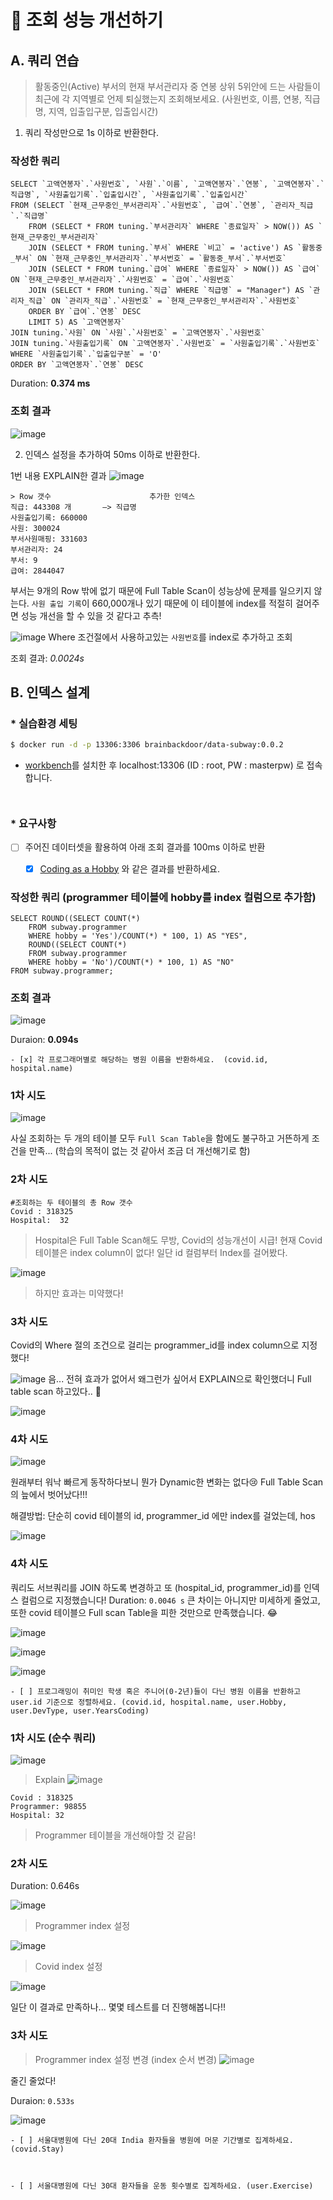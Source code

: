 # 🚀 조회 성능 개선하기

## A. 쿼리 연습

> 활동중인(Active) 부서의 현재 부서관리자 중 연봉 상위 5위안에 드는 사람들이 최근에 각 지역별로 언제 퇴실했는지 조회해보세요.
(사원번호, 이름, 연봉, 직급명, 지역, 입출입구분, 입출입시간)

1. 쿼리 작성만으로 1s 이하로 반환한다. 

### 작성한 쿼리 

```MySQL
SELECT `고액연봉자`.`사원번호`, `사원`.`이름`, `고액연봉자`.`연봉`, `고액연봉자`.`직급명`, `사원출입기록`.`입출입시간`, `사원출입기록`.`입출입시간`
FROM (SELECT `현재_근무중인_부서관리자`.`사원번호`, `급여`.`연봉`, `관리자_직급`.`직급명`
	FROM (SELECT * FROM tuning.`부서관리자` WHERE `종료일자` > NOW()) AS `현재_근무중인_부서관리자`
	JOIN (SELECT * FROM tuning.`부서` WHERE `비고` = 'active') AS `활동중_부서` ON `현재_근무중인_부서관리자`.`부서번호` = `활동중_부서`.`부서번호`
	JOIN (SELECT * FROM tuning.`급여` WHERE `종료일자` > NOW()) AS `급여` ON `현재_근무중인_부서관리자`.`사원번호` = `급여`.`사원번호` 
    JOIN (SELECT * FROM tuning.`직급` WHERE `직급명` = "Manager") AS `관리자_직급` ON `관리자_직급`.`사원번호` = `현재_근무중인_부서관리자`.`사원번호`
	ORDER BY `급여`.`연봉` DESC
	LIMIT 5) AS `고액연봉자` 
JOIN tuning.`사원` ON `사원`.`사원번호` = `고액연봉자`.`사원번호`
JOIN tuning.`사원출입기록` ON `고액연봉자`.`사원번호` = `사원출입기록`.`사원번호`
WHERE `사원출입기록`.`입출입구분` = 'O' 
ORDER BY `고액연봉자`.`연봉` DESC
```

Duration: **0.374 ms**

### 조회 결과 
![image](https://user-images.githubusercontent.com/47850258/138558699-2050ff7b-a93c-4d3f-b545-6b83205b8196.png)


2. 인덱스 설정을 추가하여 50ms 이하로 반환한다. 

1번 내용 EXPLAIN한 결과 
![image](https://user-images.githubusercontent.com/47850258/138558787-b52d1e2f-9171-4b66-a890-be5eb0986e18.png)

```
> Row 갯수                      추가한 인덱스 
직급: 443308 개       —> 직급명 
사원출입기록: 660000 
사원: 300024
부서사원매핑: 331603
부서관리자: 24 
부서: 9
급여: 2844047 
``` 

부서는 9개의 Row 밖에 없기 때문에 Full Table Scan이 성능상에 문제를 일으키지 않는다. 
`사원 출입 기록`이 660,000개나 있기 때문에 이 테이블에 index를 적절히 걸어주면 성능 개선을 할 수 있을 것 같다고 추측! 

![image](https://user-images.githubusercontent.com/47850258/138559096-e5b965b3-e1e8-4eb7-9a91-95e3a6188674.png)
Where 조건절에서 사용하고있는 `사원번호`를 index로 추가하고 조회

조회 결과: *0.0024s*


## B. 인덱스 설계

### * 실습환경 세팅

```sh
$ docker run -d -p 13306:3306 brainbackdoor/data-subway:0.0.2
```
- [workbench](https://www.mysql.com/products/workbench/)를 설치한 후 localhost:13306 (ID : root, PW : masterpw) 로 접속합니다.

<div style="line-height:1em"><br style="clear:both" ></div>

### * 요구사항

- [ ] 주어진 데이터셋을 활용하여 아래 조회 결과를 100ms 이하로 반환

    - [x] [Coding as a  Hobby](https://insights.stackoverflow.com/survey/2018#developer-profile-_-coding-as-a-hobby) 와 같은 결과를 반환하세요.


### 작성한 쿼리 (programmer 테이블에 hobby를 index 컬럼으로 추가함)
```MySQL
SELECT ROUND((SELECT COUNT(*) 
	FROM subway.programmer
	WHERE hobby = 'Yes')/COUNT(*) * 100, 1) AS "YES", 
    ROUND((SELECT COUNT(*) 
	FROM subway.programmer
	WHERE hobby = 'No')/COUNT(*) * 100, 1) AS "NO"
FROM subway.programmer;
```

### 조회 결과 
![image](https://user-images.githubusercontent.com/47850258/138560306-ef9dfb72-a5f7-4787-92b6-3b696a8ba2b6.png)

Duraion: **0.094s**

    - [x] 각 프로그래머별로 해당하는 병원 이름을 반환하세요.  (covid.id, hospital.name)
    
### 1차 시도 
![image](https://user-images.githubusercontent.com/47850258/138562697-2d67d51f-af33-4779-8299-51fb11c3b45c.png)

사실 조회하는 두 개의 테이블 모두 `Full Scan Table`을 함에도 불구하고 거뜬하게 조건을 만족... (학습의 목적이 없는 것 같아서 조금 더 개선해기로 함) 

### 2차 시도 

```
#조회하는 두 테이블의 총 Row 갯수 
Covid : 318325
Hospital:  32
```

> Hospital은 Full Table Scan해도 무방, Covid의 성능개선이 시급!
현재 Covid 테이블은 index column이 없다! 
일단 id 컬럼부터 Index를 걸어봤다. 

![image](https://user-images.githubusercontent.com/47850258/138562841-f12ffd61-a13e-4959-890b-02347e9a772f.png)

> 하지만 효과는 미약했다!

### 3차 시도 

Covid의 Where 절의 조건으로 걸리는 programmer_id를 index column으로 지정했다! 

![image](https://user-images.githubusercontent.com/47850258/138562927-bd4611c5-7082-4a1a-ba04-561564f804d5.png)
음... 전혀 효과가 없어서 왜그런가 싶어서 EXPLAIN으로 확인했더니 Full table scan 하고있다.. 🤔

![image](https://user-images.githubusercontent.com/47850258/138562953-710ad5fb-7547-4b75-92d5-563a74cf07b9.png)

### 4차 시도
![image](https://user-images.githubusercontent.com/47850258/138562984-098cbf90-e777-423b-967c-400e2c4d03d3.png)

원래부터 워낙 빠르게 동작하다보니 뭔가 Dynamic한 변화는 없다😢 
Full Table Scan의 늪에서 벗어났다!!! 

해결방법: 단순히 covid 테이블의 id, programmer_id 에만 index를 걸었는데, hos


![image](https://user-images.githubusercontent.com/47850258/138562998-e4799922-f546-43fe-9c5c-252db5b19f42.png)


### 4차 시도

쿼리도 서브쿼리를 JOIN 하도록 변경하고 또 (hospital_id, programmer_id)를 인덱스 컬럼으로 지정했습니다! 
Duration: `0.0046 s`
큰 차이는 아니지만 미세하게 줄었고, 또한 covid 테이블으 Full scan Table을 피한 것만으로 만족했습니다. 😂

![image](https://user-images.githubusercontent.com/47850258/138563519-e6ebea09-d130-4bfc-9a8e-82a1d22d3ce7.png)

![image](https://user-images.githubusercontent.com/47850258/138563507-cd7bef99-62c6-480f-8d12-3c72bb3a70e4.png)

![image](https://user-images.githubusercontent.com/47850258/138564012-14ce3a91-0ea0-4971-a4a6-0cf02b34fb17.png)


    - [ ] 프로그래밍이 취미인 학생 혹은 주니어(0-2년)들이 다닌 병원 이름을 반환하고 user.id 기준으로 정렬하세요. (covid.id, hospital.name, user.Hobby, user.DevType, user.YearsCoding)

### 1차 시도 (순수 쿼리) 
![image](https://user-images.githubusercontent.com/47850258/138566043-7d4d4d6f-ae08-4104-aefa-cb8127dc41e7.png)

> Explain 
![image](https://user-images.githubusercontent.com/47850258/138566057-83b3ea2a-7db7-4cfe-bc2f-e72009ec538f.png)

```
Covid : 318325
Programmer: 98855
Hospital: 32
```

> Programmer 테이블을 개선해야할 것 같음! 

### 2차 시도 

Duration: 0.646s 

![image](https://user-images.githubusercontent.com/47850258/138566674-961b05e6-563b-4d9f-9979-6f4910de869e.png)

> Programmer index 설정

![image](https://user-images.githubusercontent.com/47850258/138566683-60e0bd34-280d-40a2-b1d5-43d7c5ca573c.png)

> Covid index 설정

![image](https://user-images.githubusercontent.com/47850258/138566692-bc4aba03-c492-4018-87ba-70fe7c66d820.png)

일단 이 결과로 만족하나... 몇몇 테스트를 더 진행해봅니다!! 

### 3차 시도 

> Programmer index 설정 변경 (index 순서 변경)
![image](https://user-images.githubusercontent.com/47850258/138566728-f33b36f8-fc46-4148-ab79-43e0eb27bab3.png)

줄긴 줄었다!  

Duraion: `0.533s`  

![image](https://user-images.githubusercontent.com/47850258/138566736-4ce3fbf3-d936-4b55-8f49-5601e5841120.png)


    - [ ] 서울대병원에 다닌 20대 India 환자들을 병원에 머문 기간별로 집계하세요. (covid.Stay)
    


    - [ ] 서울대병원에 다닌 30대 환자들을 운동 횟수별로 집계하세요. (user.Exercise)

<div style="line-height:1em"><br style="clear:both" ></div>
<div style="line-height:1em"><br style="clear:both" ></div>

